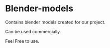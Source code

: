 # Blender-models
Contains blender models created for our project. 

Can be used commercially. 

Feel Free to use.
